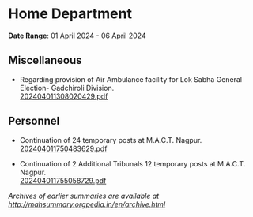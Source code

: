 # Home Department

**Date Range**: 01 April 2024 - 06 April 2024


## Miscellaneous
- Regarding provision of Air Ambulance facility for Lok Sabha General Election- Gadchiroli Division.\
  [202404011308020429.pdf](https://gr.maharashtra.gov.in/Site/Upload/Government%20Resolutions/English/202404011308020429.pdf)

## Personnel
- Continuation of 24 temporary posts at M.A.C.T. Nagpur.\
  [202404011750483629.pdf](https://gr.maharashtra.gov.in/Site/Upload/Government%20Resolutions/English/202404011750483629.pdf)

- Continuation of 2 Additional Tribunals  12 temporary posts at M.A.C.T. Nagpur.\
  [202404011755058729.pdf](https://gr.maharashtra.gov.in/Site/Upload/Government%20Resolutions/English/202404011755058729.pdf)


*Archives of earlier summaries are available at http://mahsummary.orgpedia.in/en/archive.html*